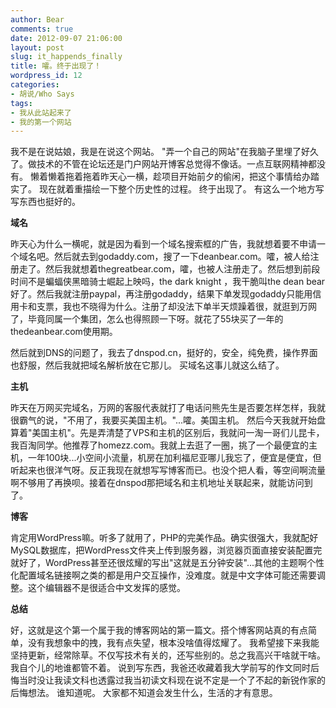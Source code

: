 ```yaml
---
author: Bear
comments: true
date: 2012-09-07 21:06:00
layout: post
slug: it_happends_finally
title: 嚯。终于出现了！
wordpress_id: 12
categories:
- 胡说/Who Says
tags:
- 我从此站起来了
- 我的第一个网站
---
```


我不是在说姑娘，我是在说这个网站。
"弄一个自己的网站"在我脑子里埋了好久了。做技术的不管在论坛还是门户网站开博客总觉得不像话。一点互联网精神都没有。
懒着懒着拖着拖着昨天心一横，趁项目开始前夕的偷闲，把这个事情给办踏实了。
现在就着重描绘一下整个历史性的过程。
终于出现了。
有这么一个地方写写东西也挺好的。
<!-- more -->
**域名**

昨天心为什么一横呢，就是因为看到一个域名搜索框的广告，我就想着要不申请一个域名吧。然后就去到godaddy.com，搜了一下deanbear.com。嚯，被人给注册走了。然后我就想着thegreatbear.com，嚯，也被人注册走了。然后想到前段时间不是蝙蝠侠黑暗骑士崛起上映吗，the dark knight ，我干脆叫the dean bear好了。然后我就注册paypal，再注册godaddy，结果下单发现godaddy只能用信用卡和支票，我也不晓得为什么。注册了却没法下单半天烦躁着很，就逛到万网了，毕竟同属一个集团，怎么也得照顾一下呀。就花了55块买了一年的thedeanbear.com使用期。

然后就到DNS的问题了，我去了dnspod.cn，挺好的，安全，纯免费，操作界面也舒服，然后我就把域名解析放在它那儿。
买域名这事儿就这么结了。

**主机**

昨天在万网买完域名，万网的客服代表就打了电话问熊先生是否要怎样怎样，我就很霸气的说，"不用了，我要买美国主机。"...嚯。美国主机。
然后今天我就开始盘算着"美国主机"。先是弄清楚了VPS和主机的区别后，我就问一淘一哥们儿昆卡，我百淘同学。他推荐了homezz.com。我就上去逛了一圈，挑了一个最便宜的主机，一年100块...小空间小流量，机房在加利福尼亚哪儿我忘了，便宜是便宜，但听起来也很洋气呀。反正我现在就想写写博客而已。也没个把人看，等空间啊流量啊不够用了再换呗。接着在dnspod那把域名和主机地址关联起来，就能访问到了。

**博客**

肯定用WordPress嘛。听多了就用了，PHP的完美作品。确实很强大，我就配好MySQL数据库，把WordPress文件夹上传到服务器，浏览器页面直接安装配置完就好了，WordPress甚至还很炫耀的写出"这就是五分钟安装"...其他的主题啊个性化配置域名链接啊之类的都是用户交互操作，没难度。就是中文字体可能还需要调整。这个编辑器不是很适合中文发挥的感觉。

**总结**

好，这就是这个第一个属于我的博客网站的第一篇文。搭个博客网站真的有点简单，没有我想象中的拽，我有点失望，根本没啥值得炫耀了。
我希望接下来我能坚持更新，经常除草。不仅写技术有关的，还写些别的。总之我高兴干啥就干啥。我自个儿的地谁都管不着。
说到写东西，我爸还收藏着我大学前写的作文同时后悔当时没让我读文科也透露过我当初读文科现在说不定是一个了不起的新锐作家的后悔想法。
谁知道呢。
大家都不知道会发生什么，生活的才有意思。
